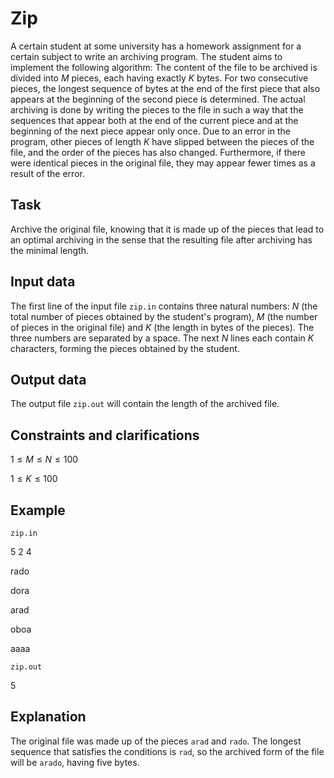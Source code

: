 # Zip

A certain student at some university has a homework assignment for a certain subject to write an archiving program. The student aims to implement the following algorithm: The content of the file to be archived is divided into $M$ pieces, each having exactly $K$ bytes. For two consecutive pieces, the longest sequence of bytes at the end of the first piece that also appears at the beginning of the second piece is determined. The actual archiving is done by writing the pieces to the file in such a way that the sequences that appear both at the end of the current piece and at the beginning of the next piece appear only once. Due to an error in the program, other pieces of length $K$ have slipped between the pieces of the file, and the order of the pieces has also changed. Furthermore, if there were identical pieces in the original file, they may appear fewer times as a result of the error.

## Task

Archive the original file, knowing that it is made up of the pieces that lead to an optimal archiving in the sense that the resulting file after archiving has the minimal length.

## Input data

The first line of the input file `zip.in` contains three natural numbers: $N$ (the total number of pieces obtained by the student's program), $M$ (the number of pieces in the original file) and $K$ (the length in bytes of the pieces). The three numbers are separated by a space. The next $N$ lines each contain $K$ characters, forming the pieces obtained by the student.

## Output data

The output file `zip.out` will contain the length of the archived file.

## Constraints and clarifications

$1 \leq M \leq N \leq 100$

$1 \leq K \leq 100$

## Example

`zip.in`

5 2 4

rado

dora

arad

oboa

aaaa

`zip.out`

5

## Explanation

The original file was made up of the pieces `arad` and `rado`. The longest sequence that satisfies the conditions is `rad`, so the archived form of the file will be `arado`, having five bytes.